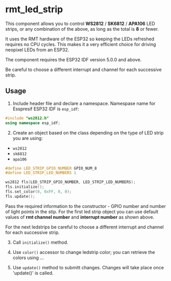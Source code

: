 # rmt_led_strip

This component allows you to control  **WS2812** / **SK6812** / **APA106**  LED strips, or any combination of the above, as long as the total is __8__ or fewer.

It uses the RMT hardware of the ESP32 so keeping the LEDs refreshed requires no CPU cycles. This makes it a very efficient choice for driving neopixel LEDs from an ESP32.

The component requires the ESP32 IDF version 5.0.0 and above.

Be careful to choose a different interrupt and channel for each successive strip.

## Usage

1. Include header file and declare a namespace. Namespase name for Esspresif ESP32 IDF is `esp_idf`:
```CPP
#include "ws2812.h"
using namespace esp_idf;
```

2. Create an object based on the class depending on the type of LED strip you are using:
* `ws2812`
* `sk6812`
* `apa106`

```CPP
#define LED_STRIP_GPIO_NUMBER GPIO_NUM_8
#define LED_STRIP_LED_NUMBERS 1

ws2812 fls(LED_STRIP_GPIO_NUMBER, LED_STRIP_LED_NUMBERS);
fls.initialize();
fls.set_color(0, 0xFF, 0, 0);
fls.update();
```

Pass the required information to the constructor -  GPIO number and number of light points in the stip. For the first led strip object you can use default values of __rmt channel number__ and __interrupt number__ as shown above. 

For the next ledstrips be careful to choose a different interrupt and channel for each successive strip.

3. Call `initialize()` method.

4. Use `color()` accessor to change ledstrip color; you can retrieve the colors using ...

5. Use `update()` method to submitt changes. Changes will take place once 'update()' is called.
